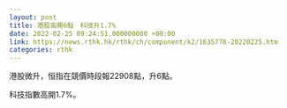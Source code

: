 ```yaml
---
layout: post
title: 港股高開6點　科技升1.7%
date: 2022-02-25 09:24:51.000000000 +08:00
link: https://news.rthk.hk/rthk/ch/component/k2/1635778-20220225.htm
categories: rthk
---
```


港股微升，恒指在競價時段報22908點，升6點。

科技指數高開1.7%。
